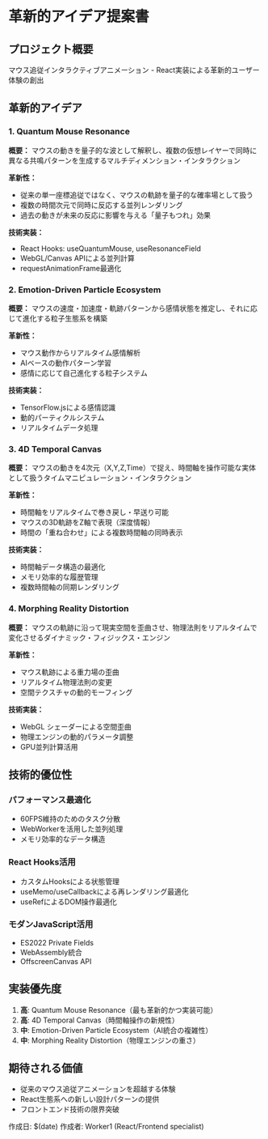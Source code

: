 # 革新的アイデア提案書

## プロジェクト概要
マウス追従インタラクティブアニメーション - React実装による革新的ユーザー体験の創出

## 革新的アイデア

### 1. Quantum Mouse Resonance
**概要：** マウスの動きを量子的な波として解釈し、複数の仮想レイヤーで同時に異なる共鳴パターンを生成するマルチディメンション・インタラクション

**革新性：** 
- 従来の単一座標追従ではなく、マウスの軌跡を量子的な確率場として扱う
- 複数の時間次元で同時に反応する並列レンダリング
- 過去の動きが未来の反応に影響を与える「量子もつれ」効果

**技術実装：**
- React Hooks: useQuantumMouse, useResonanceField
- WebGL/Canvas APIによる並列計算
- requestAnimationFrame最適化

### 2. Emotion-Driven Particle Ecosystem
**概要：** マウスの速度・加速度・軌跡パターンから感情状態を推定し、それに応じて進化する粒子生態系を構築

**革新性：**
- マウス動作からリアルタイム感情解析
- AIベースの動作パターン学習
- 感情に応じて自己進化する粒子システム

**技術実装：**
- TensorFlow.jsによる感情認識
- 動的パーティクルシステム
- リアルタイムデータ処理

### 3. 4D Temporal Canvas
**概要：** マウスの動きを4次元（X,Y,Z,Time）で捉え、時間軸を操作可能な実体として扱うタイムマニピュレーション・インタラクション

**革新性：**
- 時間軸をリアルタイムで巻き戻し・早送り可能
- マウスの3D軌跡をZ軸で表現（深度情報）
- 時間の「重ね合わせ」による複数時間軸の同時表示

**技術実装：**
- 時間軸データ構造の最適化
- メモリ効率的な履歴管理
- 複数時間軸の同期レンダリング

### 4. Morphing Reality Distortion
**概要：** マウスの軌跡に沿って現実空間を歪曲させ、物理法則をリアルタイムで変化させるダイナミック・フィジックス・エンジン

**革新性：**
- マウス軌跡による重力場の歪曲
- リアルタイム物理法則の変更
- 空間テクスチャの動的モーフィング

**技術実装：**
- WebGL シェーダーによる空間歪曲
- 物理エンジンの動的パラメータ調整
- GPU並列計算活用

## 技術的優位性

### パフォーマンス最適化
- 60FPS維持のためのタスク分散
- WebWorkerを活用した並列処理
- メモリ効率的なデータ構造

### React Hooks活用
- カスタムHooksによる状態管理
- useMemo/useCallbackによる再レンダリング最適化
- useRefによるDOM操作最適化

### モダンJavaScript活用
- ES2022 Private Fields
- WebAssembly統合
- OffscreenCanvas API

## 実装優先度
1. **高**: Quantum Mouse Resonance（最も革新的かつ実装可能）
2. **高**: 4D Temporal Canvas（時間軸操作の新規性）
3. **中**: Emotion-Driven Particle Ecosystem（AI統合の複雑性）
4. **中**: Morphing Reality Distortion（物理エンジンの重さ）

## 期待される価値
- 従来のマウス追従アニメーションを超越する体験
- React生態系への新しい設計パターンの提供
- フロントエンド技術の限界突破

作成日: $(date)
作成者: Worker1 (React/Frontend specialist)